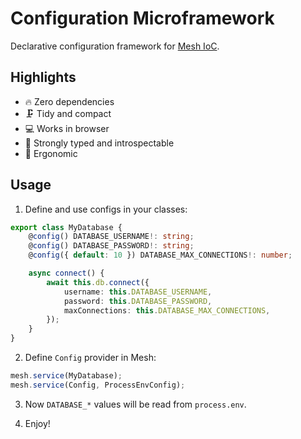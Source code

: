 # Configuration Microframework

Declarative configuration framework for [Mesh IoC](https://github.com/inca/mesh-ioc).

## Highlights

- 🔥 Zero dependencies
- 🗜 Tidy and compact
- 💻 Works in browser
- 🔬 Strongly typed and introspectable
- 🌳 Ergonomic

## Usage

1. Define and use configs in your classes:

```ts
export class MyDatabase {
    @config() DATABASE_USERNAME!: string;
    @config() DATABASE_PASSWORD!: string;
    @config({ default: 10 }) DATABASE_MAX_CONNECTIONS!: number;

    async connect() {
        await this.db.connect({
            username: this.DATABASE_USERNAME,
            password: this.DATABASE_PASSWORD,
            maxConnections: this.DATABASE_MAX_CONNECTIONS,
        });
    }
}
```

2. Define `Config` provider in Mesh:

```ts
mesh.service(MyDatabase);
mesh.service(Config, ProcessEnvConfig);
```

3. Now `DATABASE_*` values will be read from `process.env`.

4. Enjoy!
